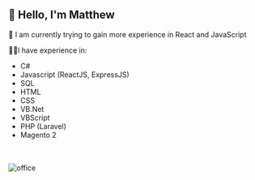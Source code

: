 
<h2>👋 Hello, I'm Matthew</h2>

🌱 I am currently trying to gain more experience in React and JavaScript 

👨‍💻I have experience in:

- C#
- Javascript (ReactJS, ExpressJS)
- SQL
- HTML
- CSS
- VB.Net
- VBScript
- PHP (Laravel)
- Magento 2

<br><br>
![office](https://user-images.githubusercontent.com/18501958/198129275-b024e680-ad26-4875-8dd1-89d26722170c.png)
